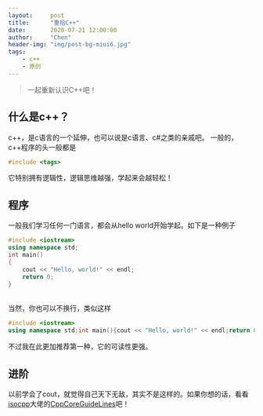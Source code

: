 ```yaml
---
layout:     post
title:      "重拾C++"
date:       2020-07-21 12:00:00
author:     "Chen"
header-img: "img/post-bg-miui6.jpg"
tags:
    - c++
    - 原创
---
```

> 一起重新认识C++吧！

## 什么是c++？
c++，是c语言的一个延伸，也可以说是c语言、c#之类的亲戚吧。
一般的，c++程序的头一般都是
``` cpp
#include <tags>
 ```
 它特别拥有逻辑性，逻辑思维越强，学起来会越轻松！
 
 ## 程序
 一般我们学习任何一门语言，都会从hello world开始学起。如下是一种例子
 
``` cpp
#include <iostream>
using namespace std;
int main()
{
    cout << "Hello, world!" << endl;
    return 0;
}
``` 
</br>
当然，你也可以不换行，类似这样

``` cpp
#include <iostream>
using namespace std;int main(){cout << "Hello, world!" << endl;return 0;}
``` 

不过我在此更加推荐第一种，它的可读性更强。

## 进阶
以前学会了cout，就觉得自己天下无敌，其实不是这样的。如果你想的话，看看[isocpp](https://github.com/isocpp)大佬的[CppCoreGuideLines](https://github.com/isocpp/CppCoreGuidelines)吧！
